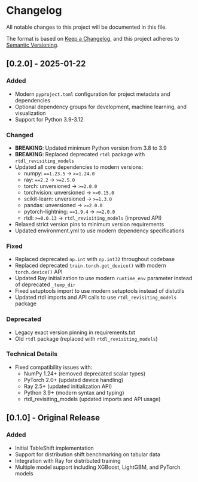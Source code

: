 # Changelog

All notable changes to this project will be documented in this file.

The format is based on [Keep a Changelog](https://keepachangelog.com/en/1.0.0/),
and this project adheres to [Semantic Versioning](https://semver.org/spec/v2.0.0.html).

## [0.2.0] - 2025-01-22

### Added
- Modern `pyproject.toml` configuration for project metadata and dependencies
- Optional dependency groups for development, machine learning, and visualization
- Support for Python 3.9-3.12

### Changed
- **BREAKING**: Updated minimum Python version from 3.8 to 3.9
- **BREAKING**: Replaced deprecated `rtdl` package with `rtdl_revisiting_models`
- Updated all core dependencies to modern versions:
  - numpy: `==1.23.5` → `>=1.24.0`
  - ray: `==2.2` → `>=2.5.0`
  - torch: unversioned → `>=2.0.0`
  - torchvision: unversioned → `>=0.15.0`
  - scikit-learn: unversioned → `>=1.3.0`
  - pandas: unversioned → `>=2.0.0`
  - pytorch-lightning: `==1.9.4` → `>=2.0.0`
  - rtdl: `>=0.0.13` → `rtdl_revisiting_models` (improved API)
- Relaxed strict version pins to minimum version requirements
- Updated environment.yml to use modern dependency specifications

### Fixed
- Replaced deprecated `np.int` with `np.int32` throughout codebase
- Replaced deprecated `train.torch.get_device()` with modern `torch.device()` API
- Updated Ray initialization to use modern `runtime_env` parameter instead of deprecated `_temp_dir`
- Fixed setuptools import to use modern setuptools instead of distutils
- Updated rtdl imports and API calls to use `rtdl_revisiting_models` package

### Deprecated
- Legacy exact version pinning in requirements.txt
- Old `rtdl` package (replaced with `rtdl_revisiting_models`)

### Technical Details
- Fixed compatibility issues with:
  - NumPy 1.24+ (removed deprecated scalar types)
  - PyTorch 2.0+ (updated device handling)
  - Ray 2.5+ (updated initialization API)
  - Python 3.9+ (modern syntax and typing)
  - rtdl_revisiting_models (updated imports and API usage)

## [0.1.0] - Original Release

### Added
- Initial TableShift implementation
- Support for distribution shift benchmarking on tabular data
- Integration with Ray for distributed training
- Multiple model support including XGBoost, LightGBM, and PyTorch models